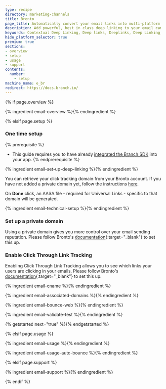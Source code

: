 ```yaml
---
type: recipe
directory: marketing-channels
title: Bronto
page_title: Automatically convert your email links into multi-platform deep links.
description: Add powerful, best in class deep linking to your email campaigns.
keywords: Contextual Deep Linking, Deep links, Deeplinks, Deep Linking, Deeplinking, Deferred Deep Linking, Deferred Deeplinking, Google App Indexing, Google App Invites, Apple Universal Links, Apple Spotlight Search, Facebook App Links, AppLinks, Deepviews, Deep views, Deep Linked Email
hide_platform_selector: true
premium: true
sections:
- overview
- setup
- usage
- support
contents:
  number:
    - setup
machine_name: e_br
redirect: https://docs.branch.io/
---
```


{% if page.overview %}

{% ingredient email-overview %}{% endingredient %}

{% elsif page.setup %}

### One time setup

{% prerequisite %}
- This guide requires you to have already [integrated the Branch SDK]({{base.url}}/getting-started/sdk-integration-guide) into your app.
{% endprerequisite %}

{% ingredient email-set-up-deep-linking %}{% endingredient %}

You can retrieve your click tracking domain from your Bronto account. If you have not added a private domain yet, follow the instructions [here](#set-up-a-private-domain). 

On **Done** click, an AASA file - required for Universal Links - specific to that domain will be generated.

{% ingredient email-technical-setup %}{% endingredient %}

### Set up a private domain

Using a private domain gives you more control over your email sending reputation. Please follow Bronto's [documentation](https://helpdocs.bronto.com/bmp/task/t_bmp_private_domain_set_up.html){:target="_blank"} to set this up.

### Enable Click Through Link Tracking

Enabling Click Through Link Tracking allows you to see which links your users are clicking in your emails. Please follow Bronto's [documentation](https://helpdocs.bronto.com/bmp/task/t_bmp_home_data_exchange_link_tracking_set_up.html){:target="_blank"} to set this up.

{% ingredient email-cname %}{% endingredient %}

{% ingredient email-associated-domains %}{% endingredient %}

{% ingredient email-bounce-web %}{% endingredient %}

{% ingredient email-validate-test %}{% endingredient %}

{% getstarted next="true" %}{% endgetstarted %}

{% elsif page.usage %}

{% ingredient email-usage %}{% endingredient %}

{% ingredient email-usage-auto-bounce %}{% endingredient %}

{% elsif page.support %}

{% ingredient email-support %}{% endingredient %}

{% endif %}
